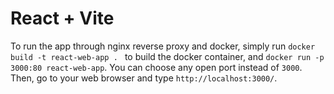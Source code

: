 # React + Vite

To run the app through nginx reverse proxy and docker, simply run `docker build -t react-web-app . ` to build the docker container, and `docker run -p 3000:80 react-web-app`. You can choose any open port instead of `3000`. Then, go to your web browser and type `http://localhost:3000/`.

